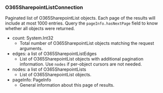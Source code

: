 ### O365SharepointListConnection
Paginated list of O365SharepointList objects. Each page of the results will include at most 1000 entries. Query the `pageInfo.hasNextPage` field to know whether all objects were returned.

- count: System.Int32
  - Total number of O365SharepointList objects matching the request arguments.
- edges: a list of O365SharepointListEdges
  - List of O365SharepointList objects with additional pagination information. Use `nodes` if per-object cursors are not needed.
- nodes: a list of O365SharepointLists
  - List of O365SharepointList objects.
- pageInfo: PageInfo
  - General information about this page of results.
